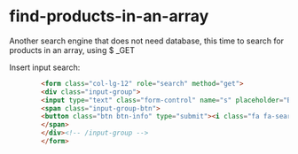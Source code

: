 # find-products-in-an-array
 Another search engine that does not need database, this time to search for products in an array, using $ _GET

Insert input search: 

```html
  		<form class="col-lg-12" role="search" method="get">
        <div class="input-group">
      	<input type="text" class="form-control" name="s" placeholder="Buscar Toner Compatibles, Ej. '285A'...">
     	<span class="input-group-btn">
        <button class="btn btn-info" type="submit"><i class="fa fa-search"></i></button>
     	</span>
    	</div><!-- /input-group -->
      	</form>
```
